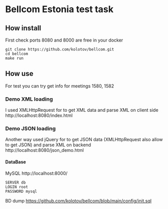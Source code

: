 # Bellcom Estonia test task

## How install
First check ports 8080 and 8000 are free in your docker

```
git clone https://github.com/kolotov/bellcom.git
cd bellcom
make run
```

## How use
For test you can try get info for meetings 1580, 1582

### Demo XML loading
I used XMLHttpRequest for to get XML data and parse XML on client side
http://localhost:8080/index.html

### Demo JSON loading
Another way used jQuery for to get JSON data (XMLHttpRequest also allow to get JSON) and parse XML on backend
http://localhost:8080/json_demo.html

#### DataBase
MySQL http://localhost:8000/
```
SERVER db
LOGIN root
PASSWORD mysql
```
BD dump https://github.com/kolotov/bellcom/blob/main/config/init.sql




